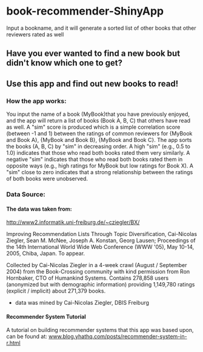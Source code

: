 # book-recommender-ShinyApp

Input a bookname, and it will generate a sorted list of other books that other reviewers rated as well


## Have you ever wanted to find a new book but didn't know which one to get?

## Use this app and find out new books to read!

### How the app works:

You input the name of a book (MyBook)that you have previously enjoyed, and the app will return a list of books (Book A, B, C) that others have read as well. A "sim" score is produced which is a simple correlation score (between -1 and 1) between the ratings of common reviewers for {MyBook and Book A}, {MyBook and Book B}, {MyBook and Book C}. The app sorts the books (A, B, C) by "sim" in decreasing order. A high "sim" (e.g., 0.5 to 1.0) indicates that those who read both books rated them very similarly. A negative "sim" indicates that those who read both books rated them in opposite ways (e.g., high ratings for MyBook but low ratings for Book X). A "sim" close to zero indicates that a strong relationship between the ratings of both books were unobserved.

### Data Source:
#### The data was taken from:

http://www2.informatik.uni-freiburg.de/~cziegler/BX/

Improving Recommendation Lists Through Topic Diversification,
Cai-Nicolas Ziegler, Sean M. McNee, Joseph A. Konstan, Georg Lausen; Proceedings of the 14th International World Wide Web Conference (WWW '05), May 10-14, 2005, Chiba, Japan. To appear.

Collected by Cai-Nicolas Ziegler in a 4-week crawl (August / September 2004) from the Book-Crossing community with kind permission from Ron Hornbaker, CTO of Humankind Systems. Contains 278,858 users (anonymized but with demographic information) providing 1,149,780 ratings (explicit / implicit) about 271,379 books.
- data was mined by Cai-Nicolas Ziegler, DBIS Freiburg

#### Recommender System Tutorial
A tutorial on building recommender systems that this app was based upon, can be found at:
www.blog.yhathq.com/posts/recommender-system-in-r.html
